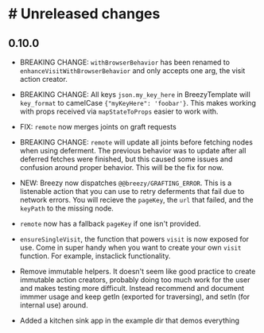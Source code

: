 # # Unreleased changes

## 0.10.0

- BREAKING CHANGE: `withBrowserBehavior` has been renamed to `enhanceVisitWithBrowserBehavior` and only accepts one arg, the visit action creator.
- BREAKING CHANGE: All keys `json.my_key_here` in BreezyTemplate will `key_format` to camelCase `{"myKeyHere": 'foobar'}`. This makes working with props received via `mapStateToProps` easier to work with.
- FIX: `remote` now merges joints on graft requests
- BREAKING CHANGE: `remote` will update all joints before fetching nodes when using deferment. The previous behavior was to update after all deferred fetches were finished, but this caused some issues and confusion around proper behavior. This will be the fix for now.
- NEW: Breezy now dispatches `@@breezy/GRAFTING_ERROR`. This is a listenable action that you can use to retry deferments that fail due to network errors. You will recieve the `pageKey`, the `url` that failed, and the `keyPath` to the missing node.
- `remote` now has a fallback `pageKey` if one isn't provided.
- `ensureSingleVisit`, the function that powers `visit` is now exposed for use. Come in super handy when you want to create your own `visit` function. For example, instaclick functionality.

- Remove immutable helpers. It doesn't seem like good practice to create immutable action creators, probably doing too much work for the user and makes testing more difficult. Instead recommend and document immmer usage and keep getIn (exported for traversing), and setIn (for internal use) around.

- Added a kitchen sink app in the example dir that demos everything

